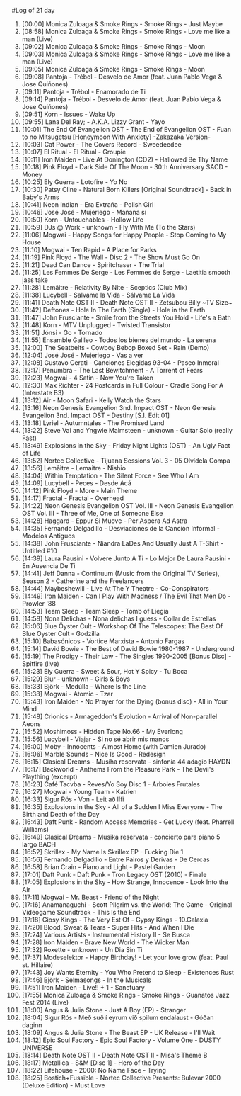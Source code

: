 #Log of 21 day

1. [00:00] Monica Zuloaga & Smoke Rings - Smoke Rings - Just Maybe
1. [08:58] Monica Zuloaga & Smoke Rings - Smoke Rings - Love me like a man (Live)
1. [09:02] Monica Zuloaga & Smoke Rings - Smoke Rings - Moon
1. [09:03] Monica Zuloaga & Smoke Rings - Smoke Rings - Love me like a man (Live)
1. [09:05] Monica Zuloaga & Smoke Rings - Smoke Rings - Moon
1. [09:08] Pantoja - Trébol - Desvelo de Amor (feat. Juan Pablo Vega & Jose Quiñones)
1. [09:11] Pantoja - Trébol - Enamorado de Ti
1. [09:14] Pantoja - Trébol - Desvelo de Amor (feat. Juan Pablo Vega & Jose Quiñones)
1. [09:51] Korn - Issues - Wake Up
1. [09:55] Lana Del Ray; - A.K.A. Lizzy Grant - Yayo
1. [10:01] The End Of Evangelion OST - The End of Evangelion OST - Fuan to no Mitsugetsu [Honeymoon With Anxiety] -Zakazaka Version-
1. [10:03] Cat Power - The Covers Record - Sweedeedee
1. [10:07] El Ritual - El Ritual - Groupie
1. [10:11] Iron Maiden - Live At Donington (CD2) - Hallowed Be Thy Name
1. [10:18] Pink Floyd - Dark Side Of The Moon - 30th Anniversary SACD - Money
1. [10:25] Ely Guerra - Lotofire - Yo No
1. [10:30] Patsy Cline - Natural Born Killers [Original Soundtrack] - Back in Baby's Arms
1. [10:41] Neon Indian - Era Extraña - Polish Girl
1. [10:46] José José - Mujeriego - Mañana sí
1. [10:50] Korn - Untouchables - Hollow Life
1. [10:59] DJs @ Work - unknown - Fly With Me (To the Stars)
1. [11:06] Mogwai - Happy Songs for Happy People - Stop Coming to My House
1. [11:10] Mogwai - Ten Rapid - A Place for Parks
1. [11:19] Pink Floyd - The Wall - Disc 2 - The Show Must Go On
1. [11:21] Dead Can Dance - Spiritchaser - The Trial
1. [11:25] Les Femmes De Serge - Les Femmes de Serge - Laetitia smooth jass take
1. [11:28] Lemâitre - Relativity By Nite - Sceptics (Club Mix)
1. [11:38] Lucybell - Salvame la Vida - Sálvame La Vida
1. [11:41] Death Note OST II - Death Note OST II - Zetsubou Billy ~TV Size~
1. [11:42] Deftones - Hole In The Earth (Single) - Hole in the Earth
1. [11:47] John Frusciante - Smile from the Streets You Hold - Life's a Bath
1. [11:48] Korn - MTV Unplugged - Twisted Transistor
1. [11:51] Jónsi - Go - Tornado
1. [11:55] Ensamble Galileo - Todos los bienes del mundo - La serena
1. [12:00] The Seatbelts - Cowboy Bebop Boxed Set - Rain (Demo)
1. [12:04] José José - Mujeriego - Vas a ver
1. [12:08] Gustavo Cerati - Canciones Elegidas 93-04 - Paseo Inmoral
1. [12:17] Penumbra - The Last Bewitchment - A Torrent of Fears
1. [12:23] Mogwai - 4 Satin - Now You're Taken
1. [12:30] Max Richter - 24 Postcards in Full Colour - Cradle Song For A (Interstate B3)
1. [13:12] Air - Moon Safari - Kelly Watch the Stars
1. [13:16] Neon Genesis Evangelion 3nd. Impact OST - Neon Genesis Evangelion 3nd. Impact OST - Destiny [S.I. Edit 01]
1. [13:18] Lyriel - Autumntales - The Promised Land
1. [13:22] Steve Vai and Yngwie Malmsteen - unknown - Guitar Solo (really Fast)
1. [13:49] Explosions in the Sky - Friday Night Lights (OST) - An Ugly Fact of Life
1. [13:52] Nortec Collective - Tijuana Sessions Vol. 3 - 05 Olvídela Compa
1. [13:56] Lemâitre - Lemaitre - Nishio
1. [14:04] Within Temptation - The Silent Force - See Who I Am
1. [14:09] Lucybell - Peces - Desde Acá
1. [14:12] Pink Floyd - More - Main Theme
1. [14:17] Fractal - Fractal - Overhead
1. [14:22] Neon Genesis Evangelion OST Vol. III - Neon Genesis Evangelion OST Vol. III - Three of Me, One of Someone Else
1. [14:28] Haggard - Eppur Si Muove - Per Aspera Ad Astra
1. [14:35] Fernando Delgadillo - Desviaciones de la Canción Informal - Modelos Antiguos
1. [14:38] John Frusciante - Niandra LaDes And Usually Just A T-Shirt - Untitled #10
1. [14:39] Laura Pausini - Volvere Junto A Ti - Lo Mejor De Laura Pausini - En Ausencia De Ti
1. [14:41] Jeff Danna - Continuum (Music from the Original TV Series), Season 2 - Catherine and the Freelancers
1. [14:44] Maybeshewill - Live At The Y Theatre - Co-Conspirators
1. [14:49] Iron Maiden - Can I Play With Madness / The Evil That Men Do - Prowler '88
1. [14:53] Team Sleep - Team Sleep - Tomb of Liegia
1. [14:58] Nona Delichas - Nona delichas I guess - Collar de Estrellas
1. [15:06] Blue Öyster Cult - Workshop Of The Telescopes:  The Best Of Blue Oyster Cult - Godzilla
1. [15:10] Babasónicos - Vortice Marxista - Antonio Fargas
1. [15:14] David Bowie - The Best of David Bowie 1980-1987 - Underground
1. [15:19] The Prodigy - Their Law - The Singles 1990-2005 [Bonus Disc] - Spitfire (live)
1. [15:23] Ely Guerra - Sweet & Sour, Hot Y Spicy - Tu Boca
1. [15:29] Blur - unknown - Girls & Boys
1. [15:33] Björk - Medúlla - Where Is the Line
1. [15:38] Mogwai - Atomic - Tzar
1. [15:43] Iron Maiden - No Prayer for the Dying (bonus disc) - All in Your Mind
1. [15:48] Crionics - Armageddon's Evolution - Arrival of Non-parallel Aeons
1. [15:52] Moshimoss - Hidden Tape No.66 - My Everlong
1. [15:56] Lucybell - Viajar - Si no sé abrir mis manos
1. [16:00] Moby - Innocents - Almost Home (with Damien Jurado)
1. [16:06] Marble Sounds - Nice Is Good - Redesign
1. [16:15] Clasical Dreams - Musiha reservata - sinfonia 44 adagio HAYDN
1. [16:17] Backworld - Anthems From the Pleasure Park - The Devil's Plaything (excerpt)
1. [16:23] Café Tacvba - Reves/Yo Soy Disc 1 - Arboles Frutales
1. [16:27] Mogwai - Young Team - Katrien
1. [16:33] Sigur Rós - Von - Leit að lífi
1. [16:35] Explosions in the Sky - All of a Sudden I Miss Everyone - The Birth and Death of the Day
1. [16:43] Daft Punk - Random Access Memories - Get Lucky (feat. Pharrell Williams)
1. [16:49] Clasical Dreams - Musika reservata - concierto para piano 5 largo BACH
1. [16:52] Skrillex - My Name Is Skrillex EP - Fucking Die 1
1. [16:56] Fernando Delgadillo - Entre Pairos y Derivas - De Cercas
1. [16:58] Brian Crain - Piano and Light - Pastel Garden
1. [17:01] Daft Punk - Daft Punk - Tron Legacy OST (2010) - Finale
1. [17:05] Explosions in the Sky - How Strange, Innocence - Look Into the Air
1. [17:11] Mogwai - Mr. Beast - Friend of the Night
1. [17:16] Anamanaguchi - Scott Pilgrim vs. the World: The Game - Original Videogame Soundtrack - This Is the End
1. [17:18] Gipsy Kings - The Very Est Of - Gypsy Kings - 10.Galaxia
1. [17:20] Blood, Sweat & Tears - Super Hits - And When I Die
1. [17:24] Various Artists - Instrumental History II - Se Busca
1. [17:28] Iron Maiden - Brave New World - The Wicker Man
1. [17:32] Roxette - unknown - Un Dia Sin Ti
1. [17:37] Modeselektor - Happy Birthday! - Let your love grow (feat. Paul st. Hillaire)
1. [17:43] Joy Wants Eternity - You Who Pretend to Sleep - Existences Rust
1. [17:46] Björk - Selmasongs - In the Musicals
1. [17:51] Iron Maiden - Live!! + 1 - Sanctuary
1. [17:55] Monica Zuloaga & Smoke Rings - Smoke Rings - Guanatos Jazz Fest 2014 (Live)
1. [18:00] Angus & Julia Stone - Just A Boy (EP) - Stranger
1. [18:04] Sigur Rós - Með suð í eyrum við spilum endalaust - Góðan daginn
1. [18:09] Angus & Julia Stone - The Beast EP - UK Release - I'll Wait
1. [18:12] Epic Soul Factory - Epic Soul Factory - Volume One - DUSTY UNIVERSE
1. [18:14] Death Note OST II - Death Note OST II - Misa's Theme B
1. [18:17] Metallica - S&M [Disc 1] - Hero of the Day
1. [18:22] Lifehouse - 2000: No Name Face - Trying
1. [18:25] Bostich+Fussible - Nortec Collective Presents: Bulevar 2000 (Deluxe Edition) - Must Love
